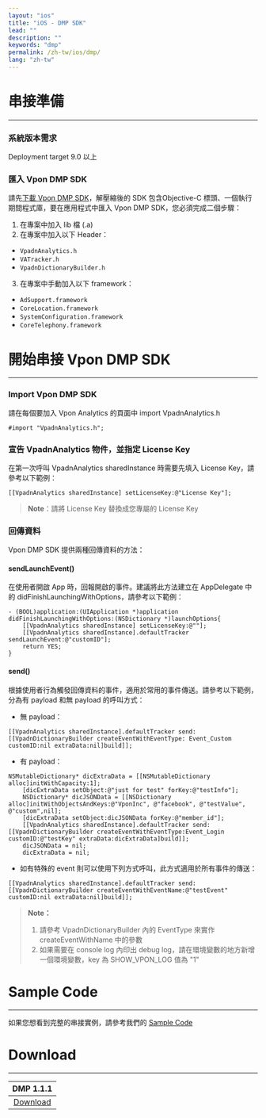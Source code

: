 ```yaml
---
layout: "ios"
title: "iOS - DMP SDK"
lead: ""
description: ""
keywords: "dmp"
permalink: /zh-tw/ios/dmp/
lang: "zh-tw"
---
```


# 串接準備
---

### 系統版本需求
Deployment target 9.0 以上

### 匯入 Vpon DMP SDK 
請先[下載 Vpon DMP SDK]({{site.dnldurl}}/vpadn-dmp-iOS-1.1.1-26cc98c.tar.gz)，解壓縮後的 SDK 包含Objective-C 標頭、一個執行期間程式庫，要在應用程式中匯入 Vpon DMP SDK，您必須完成二個步驟：

1. 在專案中加入 lib 檔 (.a)
2. 在專案中加入以下 Header：
* `VpadnAnalytics.h`
* `VATracker.h`
* `VpadnDictionaryBuilder.h`
3. 在專案中手動加入以下 framework：
* `AdSupport.framework`
* `CoreLocation.framework`
* `SystemConfiguration.framework`
* `CoreTelephony.framework`

# 開始串接 Vpon DMP SDK
---

### Import Vpon DMP SDK

請在每個要加入 Vpon Analytics 的頁面中 import VpadnAnalytics.h

```objc
#import "VpadnAnalytics.h";
```

### 宣告 VpadnAnalytics 物件，並指定 License Key

在第一次呼叫 VpadnAnalytics sharedInstance 時需要先填入 License Key，請參考以下範例：

```objc
[[VpadnAnalytics sharedInstance] setLicenseKey:@"License Key"];
```
> **Note**：請將 License Key 替換成您專屬的 License Key


### 回傳資料
Vpon DMP SDK 提供兩種回傳資料的方法：

#### sendLaunchEvent()
在使用者開啟 App 時，回報開啟的事件。建議將此方法建立在 AppDelegate 中的 didFinishLaunchingWithOptions，請參考以下範例：

```objc
- (BOOL)application:(UIApplication *)application didFinishLaunchingWithOptions:(NSDictionary *)launchOptions{
    [[VpadnAnalytics sharedInstance] setLicenseKey:@""];
    [[VpadnAnalytics sharedInstance].defaultTracker sendLaunchEvent:@"customID"];
    return YES;
}
```

#### send()
根據使用者行為觸發回傳資料的事件，適用於常用的事件傳送。請參考以下範例，分為有 payload 和無 payload 的呼叫方式：

* 無 payload：

```objc
[[VpadnAnalytics sharedInstance].defaultTracker send:[[VpadnDictionaryBuilder createEventWithEventType: Event_Custom customID:nil extraData:nil]build]];
```

* 有 payload：

```objc
NSMutableDictionary* dicExtraData = [[NSMutableDictionary alloc]initWithCapacity:1];
    [dicExtraData setObject:@"just for test" forKey:@"testInfo"];
    NSDictionary* dicJSONData = [[NSDictionary alloc]initWithObjectsAndKeys:@"VponInc", @"facebook", @"testValue", @"custom",nil];
    [dicExtraData setObject:dicJSONData forKey:@"member_id"];
    [[VpadnAnalytics sharedInstance].defaultTracker send:[[VpadnDictionaryBuilder createEventWithEventType:Event_Login customID:@"testKey" extraData:dicExtraData]build]];
    dicJSONData = nil;
    dicExtraData = nil;
```

* 如有特殊的 event 則可以使用下列方式呼叫，此方式適用於所有事件的傳送：

```objc
[[VpadnAnalytics sharedInstance].defaultTracker send:[[VpadnDictionaryBuilder createEventWithEventName:@"testEvent" customID:nil extraData:nil]build]];
```

> **Note：**
>
> 1. 請參考 VpadnDictionaryBuilder 內的 EventType 來實作 createEventWithName 中的參數
> 2. 如果需要在 console log 內印出 debug log，請在環境變數的地方新增一個環境變數，key 為 SHOW_VPON_LOG 值為 "1"


# Sample Code
---
如果您想看到完整的串接實例，請參考我們的 [Sample Code](https://github.com/vpon-sdk/Vpon-iOS-Analytics)

# Download
---

|DMP 1.1.1|
|:-------:|
|[Download]({{site.dnldurl}}/vpadn-dmp-iOS-1.1.1-26cc98c.tar.gz)|
